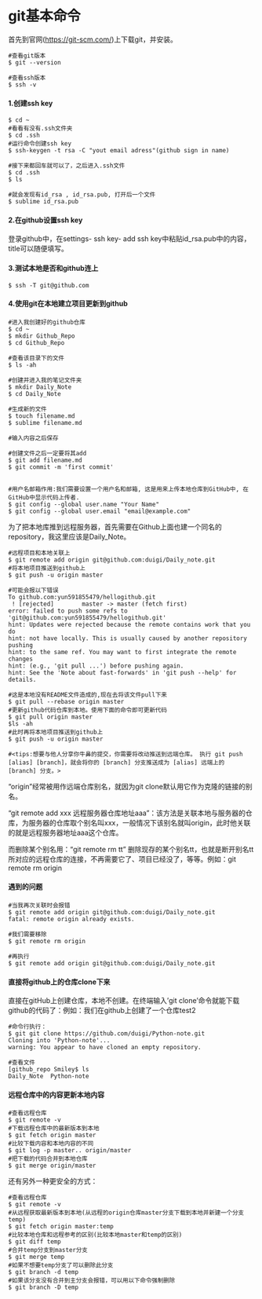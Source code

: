 # git基本命令

首先到官网(https://git-scm.com/)上下载git，并安装。

```shell
#查看git版本
$ git --version

#查看ssh版本
$ ssh -v
```



#### 1.创建ssh key

```shell
$ cd ~
#看看有没有.ssh文件夹
$ cd .ssh
#运行命令创建ssh key
$ ssh-keygen -t rsa -C "yout email adress"(github sign in name)

#接下来都回车就可以了，之后进入.ssh文件
$ cd .ssh
$ ls

#就会发现有id_rsa , id_rsa.pub, 打开后一个文件
$ sublime id_rsa.pub
```





#### 2.在github设置ssh key

登录github中，在settings- ssh key- add ssh key中粘贴id_rsa.pub中的内容，title可以随便填写。



#### 3.测试本地是否和github连上

```shell
$ ssh -T git@github.com
```



#### 4.使用git在本地建立项目更新到github

```shell
#进入我创建好的github仓库
$ cd ~
$ mkdir Github_Repo
$ cd Github_Repo

#查看该目录下的文件
$ ls -ah

#创建并进入我的笔记文件夹
$ mkdir Daily_Note
$ cd Daily_Note

#生成新的文件
$ touch filename.md
$ sublime filename.md

#输入内容之后保存

#创建文件之后一定要将其add
$ git add filename.md
$ git commit -m 'first commit'


#用户名邮箱作用:我们需要设置一个用户名和邮箱, 这是用来上传本地仓库到GitHub中, 在GitHub中显示代码上传者.
$ git config --global user.name "Your Name"
$ git config --global user.email "email@example.com"
```

为了把本地库推到远程服务器，首先需要在Github上面也建一个同名的repository，我这里应该是Daily_Note。

```shell
#远程项目和本地关联上
$ git remote add origin git@github.com:duigi/Daily_note.git
#将本地项目推送到github上
$ git push -u origin master

#可能会报以下错误
To github.com:yun591855479/hellogithub.git
 ! [rejected]        master -> master (fetch first)
error: failed to push some refs to 'git@github.com:yun591855479/hellogithub.git'
hint: Updates were rejected because the remote contains work that you do
hint: not have locally. This is usually caused by another repository pushing
hint: to the same ref. You may want to first integrate the remote changes
hint: (e.g., 'git pull ...') before pushing again.
hint: See the 'Note about fast-forwards' in 'git push --help' for details.

#这是本地没有README文件造成的,现在去将该文件pull下来
$ git pull --rebase origin master
#更新github代码仓库到本地。使用下面的命令即可更新代码
$ git pull origin master
$ls -ah
#此时再将本地项目推送到github上
$ git push -u origin master

#<tips:想要与他人分享你牛鼻的提交，你需要将改动推送到远端仓库。 执行 git push [alias] [branch]，就会将你的 [branch] 分支推送成为 [alias] 远端上的 [branch] 分支。>
```

“origin”经常被用作远端仓库别名，就因为git clone默认用它作为克隆的链接的别名。

“git remote add xxx 远程服务器仓库地址aaa”：该方法是关联本地与服务器的仓库，为服务器的仓库取个别名叫xxx，一般情况下该别名就叫origin，此时他关联的就是远程服务器地址aaa这个仓库。

而删除某个别名用：“git remote rm tt” 删除现存的某个别名tt，也就是断开别名tt所对应的远程仓库的连接，不再需要它了、项目已经没了，等等。例如：git remote rm origin



#### 遇到的问题

```shell
#当我再次关联时会报错
$ git remote add origin git@github.com:duigi/Daily_note.git
fatal: remote origin already exists.

#我们需要移除
$ git remote rm origin

#再执行
$ git remote add origin git@github.com:duigi/Daily_note.git
```



#### 直接将github上的仓库clone下来

直接在gitHub上创建仓库，本地不创建。在终端输入’git clone’命令就能下载github的代码了：例如：我们在github上创建了一个仓库test2

```shell
#命令行执行：
$ git git clone https://github.com/duigi/Python-note.git
Cloning into 'Python-note'...
warning: You appear to have cloned an empty repository.

#查看文件
[github_repo Smiley$ ls
Daily_Note	Python-note
```



#### 远程仓库中的内容更新本地内容

```shell
#查看远程仓库
$ git remote -v
#下载远程仓库中的最新版本到本地
$ git fetch origin master
#比较下载内容和本地内容的不同
$ git log -p master.. origin/master
#把下载的代码合并到本地仓库
$ git merge origin/master
```

还有另外一种更安全的方式：

```shell
#查看远程仓库
$ git remote -v
#从远程获取最新版本到本地(从远程的origin仓库master分支下载到本地并新建一个分支temp)
$ git fetch origin master:temp
#比较本地仓库和远程参考的区别(比较本地master和temp的区别)
$ git diff temp
#合并temp分支到master分支
$ git merge temp
#如果不想要temp分支了可以删除此分支
$ git branch -d temp
#如果该分支没有合并到主分支会报错，可以用以下命令强制删除
$ git branch -D temp
```

